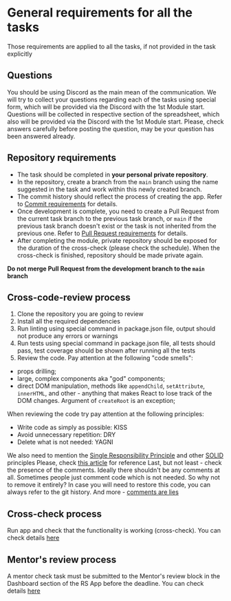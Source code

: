 # General requirements for all the tasks

Those requirements are applied to all the tasks, if not provided in the task explicitly

## Questions

You should be using Discord as the main mean of the communication.
We will try to collect your questions regarding each of the tasks using special form, which will be provided via the Discord with the 1st Module start. Questions will be collected in respective section of the spreadsheet, which also will be provided via the Discord with the 1st Module start.
Please, check answers carefully before posting the question, may be your question has been answered already.

## Repository requirements

- The task should be completed in **your personal private repository**.
- In the repository, create a branch from the `main` branch using the name suggested in the task and work within this newly created branch.
- The commit history should reflect the process of creating the app. Refer to [Commit requirements](https://rs.school/docs/en/git-convention#commit-requirements) for details.
- Once development is complete, you need to create a Pull Request from the current task branch to the previous task branch, or `main` if the previous task branch doesn't exist or the task is not inherited from the previous one. Refer to [Pull Request requirements](https://rs.school/docs/en/pull-request-review-process#pull-request-requirements-pr) for details.
- After completing the module, private repository should be exposed for the duration of the cross-check (please check the schedule). When the cross-check is finished, repository should be made private again.

**Do not merge Pull Request from the development branch to the `main` branch**

## Cross-code-review process

1. Clone the repository you are going to review
2. Install all the required dependencies
3. Run linting using special command in package.json file, output should not produce any errors or warnings
4. Run tests using special command in package.json file, all tests should pass, test coverage should be shown after running all the tests
5. Review the code. Pay attention at the following "code smells":

- props drilling;
- large, complex components aka "god" components;
- direct DOM manipulation, methods like `appendChild`, `setAttribute`, `innerHTML`, and other - anything that makes React to lose track of the DOM changes. Argument of `createRoot` is an exception;

When reviewing the code try pay attention at the following principles:

- Write code as simply as possible: KISS
- Avoid unnecessary repetition: DRY
- Delete what is not needed: YAGNI

We also need to mention the [Single Responsibility Principle](https://en.wikipedia.org/wiki/Single-responsibility_principle) and other [SOLID](https://en.wikipedia.org/wiki/SOLID) principles
Please, check [this article](https://dmitripavlutin.com/7-architectural-attributes-of-a-reliable-react-component/) for reference
Last, but not least - check the presence of the comments. Ideally there shouldn't be any comments at all. Sometimes people just comment code which is not needed. So why not to remove it entirely? In case you will need to restore this code, you can always refer to the git history. And more - [comments are lies](https://blog.devgenius.io/code-should-be-the-one-version-of-the-truth-dont-add-comments-b0bcd8631a9a)

## Cross-check process

Run app and check that the functionality is working (cross-check). You can check details [here](https://rs.school/docs/en/cross-check-flow#step-3-checking-each-others-work)

## Mentor's review process

A mentor check task must be submitted to the Mentor's review block in the Dashboard section of the RS App before the deadline. You can check details [here](https://rs.school/docs/en/pull-request-review-process)
